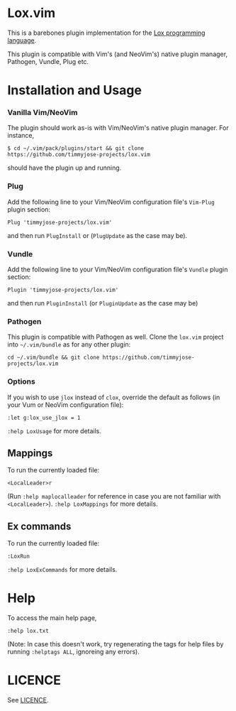 # Lox.vim

This is a barebones plugin implementation for the [Lox programming language](https://www.craftinginterpreters.com/the-lox-language.html).

This plugin is compatible with Vim's (and NeoVim's) native plugin manager, Pathogen, Vundle, Plug etc.

# Installation and Usage

### Vanilla Vim/NeoVim

The plugin should work as-is with Vim/NeoVim's native plugin manager. For instance, 

```
$ cd ~/.vim/pack/plugins/start && git clone https://github.com/timmyjose-projects/lox.vim

```

should have the plugin up and running.

### Plug

Add the following line to your Vim/NeoVim configuration file's `Vim-Plug` plugin section:

```
Plug 'timmyjose-projects/lox.vim'
```

and then run `PlugInstall` or (`PlugUpdate` as the case may be).

### Vundle

Add the following line to your Vim/NeoVim configuration file's `Vundle` plugin section:

```
Plugin 'timmyjose-projects/lox.vim'
```

and then run `PluginInstall` (or `PluginUpdate` as the case may be)

### Pathogen

This plugin is compatible with Pathogen as well. Clone the `lox.vim` project into `~/.vim/bundle` as for any
other plugin:

```
cd ~/.vim/bundle && git clone https://github.com/timmyjose-projects/lox.vim

```

### Options

If you wish to use `jlox` instead of `clox`, override the default as follows (in your Vum or NeoVim configuration file):

```
:let g:lox_use_jlox = 1
```

`:help LoxUsage` for more details.

## Mappings

To run the currently loaded file:

```
<LocalLeader>r

```

(Run `:help maplocalleader` for reference in case you are not familiar with `<LocalLeader>`). `:help LoxMappings` for more details.

## Ex commands

To run the currently loaded file:

```
:LoxRun
```

`:help LoxExCommands` for more details.

# Help

To access the main help page,

   ```
   :help lox.txt

   ```

(Note: In case this doesn't work, try regenerating the tags for help files by running `:helptags ALL`, ignoreing any errors).

# LICENCE

See [LICENCE](LICENSE.md).